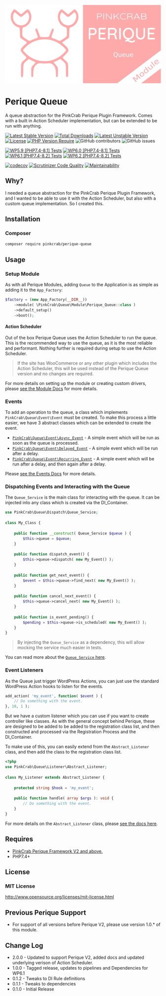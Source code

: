 ![logo](/docs/Perique-Queue-Card.jpg "PinkCrab Perique Queue")

# Perique Queue
A queue abstraction for the PinkCrab Perique Plugin Framework. Comes with a built in Action Scheduler implementation, but can be extended to be run with anything.


[![Latest Stable Version](http://poser.pugx.org/pinkcrab/queue/v)](https://packagist.org/packages/pinkcrab/queue) [![Total Downloads](http://poser.pugx.org/pinkcrab/queue/downloads)](https://packagist.org/packages/pinkcrab/queue) [![Latest Unstable Version](http://poser.pugx.org/pinkcrab/queue/v/unstable)](https://packagist.org/packages/pinkcrab/queue) [![License](http://poser.pugx.org/pinkcrab/queue/license)](https://packagist.org/packages/pinkcrab/queue) [![PHP Version Require](http://poser.pugx.org/pinkcrab/queue/require/php)](https://packagist.org/packages/pinkcrab/queue)
![GitHub contributors](https://img.shields.io/github/contributors/Pink-Crab/Perique-Queue?label=Contributors)
![GitHub issues](https://img.shields.io/github/issues-raw/Pink-Crab/Perique-Queue)

[![WP5.9 [PHP7.4-8.1] Tests](https://github.com/Pink-Crab/Perique-Queue/actions/workflows/WP_5_9.yaml/badge.svg)](https://github.com/Pink-Crab/Perique-Queue/actions/workflows/WP_5_9.yaml)
[![WP6.0 [PHP7.4-8.1] Tests](https://github.com/Pink-Crab/Perique-Queue/actions/workflows/WP_6_0.yaml/badge.svg)](https://github.com/Pink-Crab/Perique-Queue/actions/workflows/WP_6_0.yaml)
[![WP6.1 [PHP7.4-8.2] Tests](https://github.com/Pink-Crab/Perique-Queue/actions/workflows/WP_6_1.yaml/badge.svg)](https://github.com/Pink-Crab/Perique-Queue/actions/workflows/WP_6_1.yaml)
[![WP6.2 [PHP7.4-8.2] Tests](https://github.com/Pink-Crab/Perique-Queue/actions/workflows/WP_6_2.yaml/badge.svg)](https://github.com/Pink-Crab/Perique-Queue/actions/workflows/WP_6_2.yaml)

[![codecov](https://codecov.io/gh/Pink-Crab/Perique-Queue/branch/master/graph/badge.svg?token=0sWrPDNZMt)](https://codecov.io/gh/Pink-Crab/Perique-Queue)
[![Scrutinizer Code Quality](https://scrutinizer-ci.com/g/Pink-Crab/Perique-Queue/badges/quality-score.png?b=master)](https://scrutinizer-ci.com/g/Pink-Crab/Perique-Queue/?branch=master)
[![Maintainability](https://api.codeclimate.com/v1/badges/6abaf4e934d80a1634b2/maintainability)](https://codeclimate.com/github/Pink-Crab/Perique-Queue/maintainability)

## Why?

I needed a queue abstraction for the PinkCrab Perique Plugin Framework, and I wanted to be able to use it with the Action Scheduler, but also with a custom queue implementation. So I created this.

## Installation

### Composer

```bash
composer require pinkcrab/perique-queue
```

## Usage

### Setup Module

As with all Perique Modules, adding `Queue` to the Application is as simple as adding it to the `App_Factory`:

```php
$factory = (new App_Factory(__DIR__))
    ->module( \PinkCrab\Queue\Module\Perique_Queue::class )
    ->default_setup()
    ->boot();
```

#### Action Scheduler

Out of the box Perique Queue uses the Action Scheduler to run the queue. This is the recommended way to use the queue, as it is the most reliable and performant. Nothing further is required during setup to use the Action Scheduler. 

> If the site has WooCommerce or any other plugin which includes the Action Scheduler, this will be used instead of the Perique Queue version and no changes are required.

For more details on setting up the module or creating custom drivers, please [see the Module Docs](docs/queue-driver.md) for more details.

### Events

To add an operation to the queue, a class which implements `PinkCrab\Queue\Event\Event` must be created. To make this process a little easier, we have 3 abstract classes which can be extended to create the event.

* [`PinkCrab\Queue\Event\Async_Event`](./docs/events.md#async-event) - A simple event which will be run as soon as the queue is processed.
* [`PinkCrab\Queue\Event\Delayed_Event`](./docs/events.md#delayed-event) - A simple event which will be run after a delay.
* [`PinkCrab\Queue\Event\Recurring_Event`](./docs/events.md#recurring-event) - A simple event which will be run after a delay, and then again after a delay.

Please [see the Events Docs](./docs/events.md) for more details.

### Dispatching Events and Interacting with the Queue


The `Queue_Service` is the main class for interacting with the queue. It can be injected into any class which is created via the DI_Container.

```php
use PinkCrab\Queue\Dispatch\Queue_Service;

class My_Class {

    public function __construct( Queue_Service $queue ) {
        $this->queue = $queue;
    }

    public function dispatch_event() {
        $this->queue->dispatch( new My_Event() );
    }

    public function get_next_event() {
        $event = $this->queue->find_next( new My_Event() );
    }

    public function cancel_next_event() {
        $this->queue->cancel_next( new My_Event() );
    }

    public function is_event_pending() {
        $pending = $this->queue->is_scheduled( new My_Event() );
    }
}
```
> By injecting the `Queue_Service` as a dependency, this will allow mocking the service much easier in tests.

You can read more about the [`Queue_Service` here](./docs/queue-service.md).

### Event Listeners

As the Queue just trigger WordPress Actions, you can just use the standard WordPress Action hooks to listen for the events.

```php
add_action( 'my_event', function( $event ) {
    // Do something with the event.
}, 10, 1 );
```

But we have a custom listener which you can use if you want to create controller like classes. As with the general concept behind Perique, these are designed to be added to be added to the registration class list, and then constructed and processed via the Registration Process and the DI_Container.

To make use of this, you can easily extend from the `Abstract_Listener` class, and then add the class to the registration class list.

```php
<?php
use PinkCrab\Queue\Listener\Abstract_Listener;

class My_Listener extends Abstract_Listener {

    protected string $hook = 'my_event';

    public function handle( array $args ): void {
        // Do something with the event.
    }
}
```

For more details on the `Abstract_Listener` class, please [see the docs here](./docs/event-listener.md).

## Requires
* [PinkCrab Perique Framework V2 and above.](https://github.com/Pink-Crab/Perqiue-Framework)
* PHP7.4+

## License

### MIT License
http://www.opensource.org/licenses/mit-license.html  

## Previous Perique Support

* For support of all versions before Perique V2, please use version 1.0.* of this module.

## Change Log ##
* 2.0.0 - Updated to support Perique V2, added docs and updated underlying verison of Action Scheduler.
* 1.0.0 - Tagged release, updates to pipelines and Dependencies for WP6.1
* 0.1.2 - Tweaks to DI Rule definitions
* 0.1.1 - Tweaks to dependencies
* 0.1.0 - Initial Release
